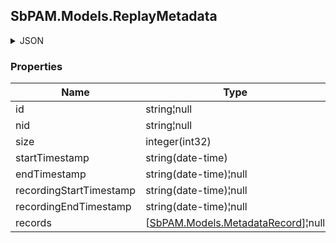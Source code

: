 
<h2 id="tocS_SbPAM.Models.ReplayMetadata">SbPAM.Models.ReplayMetadata</h2>

<a id="schemasbpam.models.replaymetadata"></a>
<a id="schema_SbPAM.Models.ReplayMetadata"></a>
<a id="tocSsbpam.models.replaymetadata"></a>
<a id="tocssbpam.models.replaymetadata"></a>

<details><summary>JSON</summary>


```json
{
  "id": "string",
  "nid": "string",
  "size": 0,
  "startTimestamp": "2019-08-24T14:15:22Z",
  "endTimestamp": "2019-08-24T14:15:22Z",
  "recordingStartTimestamp": "2019-08-24T14:15:22Z",
  "recordingEndTimestamp": "2019-08-24T14:15:22Z",
  "records": [
    {
      "type": null,
      "timestamp": 0,
      "entries": [
        "string"
      ]
    }
  ]
}

```


</details>

### Properties

|Name|Type|Required|Restrictions|Description|
|---|---|---|---|---|
|id|string¦null|false|none|none|
|nid|string¦null|false|none|none|
|size|integer(int32)|false|none|none|
|startTimestamp|string(date-time)|false|none|none|
|endTimestamp|string(date-time)¦null|false|none|none|
|recordingStartTimestamp|string(date-time)¦null|false|none|none|
|recordingEndTimestamp|string(date-time)¦null|false|none|none|
|records|[[SbPAM.Models.MetadataRecord](../Models/sbpam.models.metadatarecord.md)]¦null|false|none|none|


